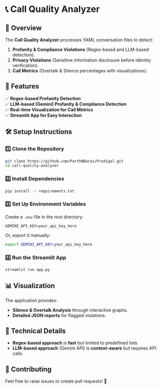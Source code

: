 # 📞 Call Quality Analyzer

## 📝 Overview

The **Call Quality Analyzer** processes YAML conversation files to detect:

1. **Profanity & Compliance Violations** (Regex-based and LLM-based detection).
2. **Privacy Violations** (Sensitive information disclosure before identity verification).
3. **Call Metrics** (Overtalk & Silence percentages with visualizations).

## 🚀 Features

✅ **Regex-based Profanity Detection**  
✅ **LLM-based (Gemini) Profanity & Compliance Detection**  
✅ **Real-time Visualization for Call Metrics**  
✅ **Streamlit App for Easy Interaction**

## 🛠️ Setup Instructions

### 1️⃣ Clone the Repository

```bash
git clone https://github.com/ParthNBarai/Prodigal.git
cd call-quality-analyzer
```

### 2️⃣ Install Dependencies

```bash
pip install -r requirements.txt
```

### 3️⃣ Set Up Environment Variables

Create a `.env` file in the root directory:

```
GEMINI_API_KEY=your_api_key_here
```

Or, export it manually:

```bash
export GEMINI_API_KEY=your_api_key_here
```

### 4️⃣ Run the Streamlit App

```bash
streamlit run app.py
```

## 📊 Visualization

The application provides:

- **Silence & Overtalk Analysis** through interactive graphs.
- **Detailed JSON reports** for flagged violations.

## 📝 Technical Details

- **Regex-based approach** is **fast** but limited to predefined lists.
- **LLM-based approach** (Gemini API) is **context-aware** but requires API calls.

## 🤝 Contributing

Feel free to raise issues or create pull requests! 🚀
